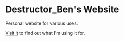 # Destructor_Ben's Website

Personal website for various uses.

[Visit it](https://destructor-ben.github.io)
to find out what I'm using it for.

